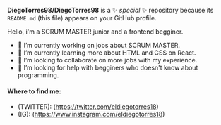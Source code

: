 
**DiegoTorres98/DiegoTorres98** is a ✨ _special_ ✨ repository because its `README.md` (this file) appears on your GitHub profile.

Hello, i'm a SCRUM MASTER junior and a frontend begginer.

- 🔭 I’m currently working on jobs about SCRUM MASTER.
- 🌱 I’m currently learning more about HTML and CSS on React.
- 👯 I’m looking to collaborate on more jobs with my experience.
- 🤔 I’m looking for help with begginers who doesn't know about programming.

#### Where to find me:
 - (TWITTER): (https://twitter.com/eldiegotorres18)
 - (IG): (https://www.instagram.com/eldiegotorres18)
